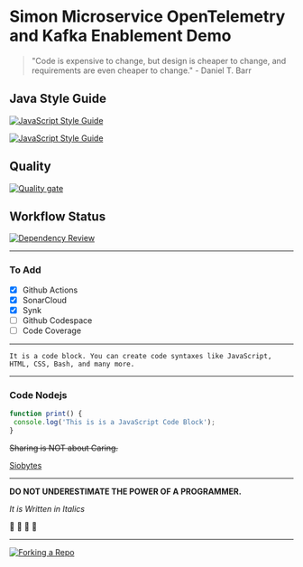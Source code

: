 # Simon Microservice OpenTelemetry and Kafka Enablement Demo

> "Code is expensive to change, but design is cheaper to change, and requirements are even cheaper to change." - Daniel T. Barr

## Java Style Guide 

[![JavaScript Style Guide](https://cdn.rawgit.com/standard/standard/master/badge.svg)](https://github.com/standard/standard)

[![JavaScript Style Guide](https://img.shields.io/badge/code_style-standard-brightgreen.svg)](https://standardjs.com)

## Quality

[![Quality gate](https://sonarcloud.io/api/project_badges/quality_gate?project=zx8086_simon-microservice&token=1e1376b0795d947a463dd39062ed2bd3b5031ea2)](https://sonarcloud.io/summary/new_code?id=zx8086_simon-microservice)


## Workflow Status

[![Dependency Review](https://github.com/zx8086/simon-microservice/actions/workflows/dependency-review.yml/badge.svg)](https://github.com/zx8086/simon-microservice/actions/workflows/dependency-review.yml)

--- 

### To Add

- [X] Github Actions
- [X] SonarCloud
- [X] Synk
- [ ] Github Codespace
- [ ] Code Coverage

---
```
It is a code block. You can create code syntaxes like JavaScript, HTML, CSS, Bash, and many more.
```
---
### Code Nodejs

```js
function print() {
 console.log('This is is a JavaScript Code Block');
}
```

~~Sharing is NOT about Caring.~~

[Siobytes](http://code.siobytes.com)

---
**DO NOT UNDERESTIMATE THE POWER OF A PROGRAMMER.**

*It is Written in Italics*

:mango: :lemon: :man: :car:

---
[![Forking a Repo](https://res.cloudinary.com/atapas/image/upload/v1654144800/demos/Merge-Conflicts_vtk8on.png)](https://www.youtube.com/watch?v=OulZeVtZhZQ)